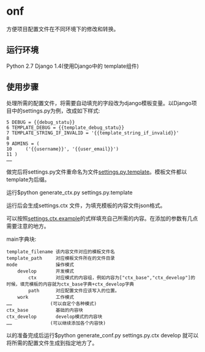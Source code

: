 onf
===
方便项目配置文件在不同环境下的修改和转换。


运行环境
--------
Python 2.7
Django 1.4(使用Django中的 template组件)

使用步骤
--------
处理所需的配置文件，将需要自动填充的字段改为django模板变量。以Django项目中的settings.py为例，改成如下样式:

    5 DEBUG = {{debug_statu}}
    6 TEMPLATE_DEBUG = {{template_debug_statu}}
    7 TEMPLATE_STRING_IF_INVALID = '{{template_string_if_invalid}}'
    8 
    9 ADMINS = (
    10     ('{{username}}', '{{user_email}}')
    11 )
    ……

做完后将settings.py文件重命名为文件[settings.py.template](https://github.com/silegon/onf/blob/master/settings.py.template)。模板文件都以template为后缀。

运行$python generate_ctx.py settings.py.template

运行后会生成settings.ctx 文件，为填充模板的内容文件json格式。

可以按照[settings.ctx.example](https://github.com/silegon/onf/blob/master/settings.ctx.example)的式样填充自己所需的内容。在添加的参数有几点需要注意的地方。

main字典块:

    template_filename 该内容文件对应的模板文件名
    template_path     对应模板文件所在的文件目录
    mode              操作模式
        develop       开发模式
            ctx       对应模式的内容组，例如内容为["ctx_base","ctx_develop"]的时候，填充模板的内容就为ctx_base字典+ctx_develop字典
            path      对应配置文件应该写入的位置。
        work          工作模式 
    ……              (可以自定个各种模式)
    ctx_base          基础的内容块
    ctx_develop       develop模式的内容块
    ……              (可以继续添加各个内容快)

以的准备完成后运行$python generate_conf.py settings.py.ctx develop 就可以将所需的配置文件生成到指定地方了。

